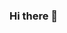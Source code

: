 ### Hi there 👋

<!--
**sirinyarar/SirinYarar** is a ✨ _special_ ✨ repository because its `README.md` (this file) appears on your GitHub profile.

### Hi there 👋, my name is Sirin
#### I am a Web Developer
![I am a Web Developer](https://arturssmirnovs.github.io/github-profile-readme-generator/images/banner.png)

I made this project just for fun, it allows you to create nice and simple GitHub Readme files that you can copy/paste and use in your profile.

Skills: JavaScript / REACT / MySQL / HTML / CSS / Nodejs / Git


Here are some ideas to get you started:

- 🔭 I’m currently working on ...
- 🌱 I’m currently learning ...
- 👯 I’m looking to collaborate on ...
- 🤔 I’m looking for help with ...
- 💬 Ask me about ...
- 📫 How to reach me: ...
- 😄 Pronouns: ...
- ⚡ Fun fact: ...
-->
